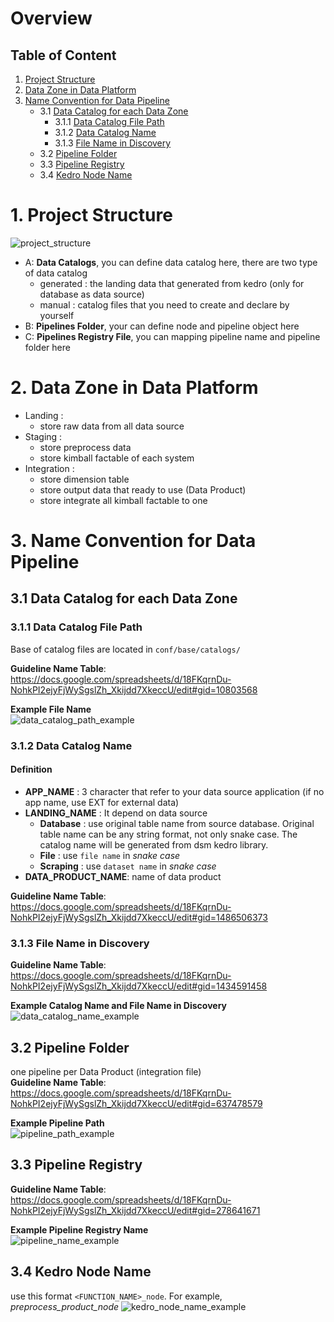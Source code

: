 # Overview


## Table of Content

1. [Project Structure](#1-project-structure)
2. [Data Zone in Data Platform](#2-data-zone-in-data-platform)
3. [Name Convention for Data Pipeline](#3-name-convention-for-data-pipeline)
    - 3.1 [Data Catalog for each Data Zone](#31-data-catalog-for-each-data-zone)
        - 3.1.1 [Data Catalog File Path](#311-data-catalog-file-path)
        - 3.1.2 [Data Catalog Name](#312-data-catalog-name)
        - 3.1.3 [File Name in Discovery](#313-file-name-in-discovery)
    - 3.2 [Pipeline Folder](#32-pipeline-folder)
    - 3.3 [Pipeline Registry](#33-pipeline-registry)
    - 3.4 [Kedro Node Name](#34-kedro-node-name)


# 1. Project Structure
![project_structure](images/project_structure.png)
- A: **Data Catalogs**, you can define data catalog here, there are two type of data catalog
    -   generated : the landing data that generated from kedro (only for database as data source)
    -   manual : catalog files that you need to create and declare by yourself  
- B: **Pipelines Folder**, your can define node and pipeline object here
- C: **Pipelines Registry File**, you can mapping pipeline name and pipeline folder here 
# 2. Data Zone in Data Platform
- Landing : 
    - store raw data from all data source
- Staging : 
    - store preprocess data
    - store kimball factable of each system
- Integration : 
    - store dimension table
    - store output data that ready to use (Data Product)
    - store integrate all kimball factable to one
# 3. Name Convention for Data Pipeline

## 3.1 Data Catalog for each Data Zone

### 3.1.1 Data Catalog File Path
Base of catalog files are located in `conf/base/catalogs/`

**Guideline Name Table**:  
https://docs.google.com/spreadsheets/d/18FKqrnDu-NohkPI2ejyFjWySgslZh_Xkijdd7XkeccU/edit#gid=10803568

**Example File Name**  
![data_catalog_path_example](images/data_catalog_path_example.png)

### 3.1.2 Data Catalog Name
#### Definition  
- **APP_NAME** : 3 character that refer to your data source application (if no app name, use EXT for external data)   
- **LANDING_NAME** : It depend on data source  
    - **Database** : use original table name from source database. Original table name can be any string format, not only snake case. The catalog name will be generated from dsm kedro library.
    - **File** : use `file name` in *snake case*
    - **Scraping** :  use `dataset name` in *snake case*
- **DATA_PRODUCT_NAME**: name of data product

**Guideline Name Table**:  
https://docs.google.com/spreadsheets/d/18FKqrnDu-NohkPI2ejyFjWySgslZh_Xkijdd7XkeccU/edit#gid=1486506373

### 3.1.3 File Name in Discovery
**Guideline Name Table**:  
https://docs.google.com/spreadsheets/d/18FKqrnDu-NohkPI2ejyFjWySgslZh_Xkijdd7XkeccU/edit#gid=1434591458

**Example Catalog Name and File Name in Discovery**  
![data_catalog_name_example](images/data_catalog_name_example.png)



## 3.2 Pipeline Folder 
one pipeline per Data Product (integration file)   
**Guideline Name Table**:  
https://docs.google.com/spreadsheets/d/18FKqrnDu-NohkPI2ejyFjWySgslZh_Xkijdd7XkeccU/edit#gid=637478579

**Example Pipeline Path**  
 ![pipeline_path_example](images/pipeline_path_example.png)


## 3.3 Pipeline Registry 
**Guideline Name Table**:  
https://docs.google.com/spreadsheets/d/18FKqrnDu-NohkPI2ejyFjWySgslZh_Xkijdd7XkeccU/edit#gid=278641671 

**Example Pipeline Registry Name**  
 ![pipeline_name_example](images/pipeline_name_example.png)

## 3.4 Kedro Node Name
use this format `<FUNCTION_NAME>_node`. For example, *preprocess_product_node*
 ![kedro_node_name_example](images/kedro_node_name_example.png)
